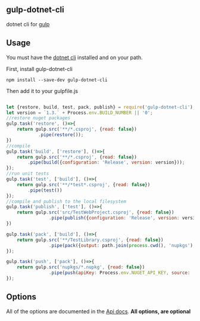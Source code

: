 ## gulp-dotnet-cli

dotnet cli for [gulp](https://github.com/gulpjs/gulp) 

## Usage

You must have the [dotnet cli](http://dot.net) installed and on your path.

First, install gulp-dotnet-cli 

`npm install --save-dev gulp-dotnet-cli`

Then add it to your gulpfile.js

```javascript

let {restore, build, test, pack, publish} = require('gulp-dotnet-cli');
let version = `1.3.` + Process.env.BUILD_NUMBER || '0';
//restore nuget packages
gulp.task('restore', ()=>{
    return gulp.src('**/*.csproj', {read: false})
            .pipe(restore());
})
//compile
gulp.task('build', ['restore'], ()=>{
    return gulp.src('**/*.csproj', {read: false})
        .pipe(build({configuration: 'Release', version: version}));
});
//run unit tests
gulp.task('test', ['build'], ()=>{
    return gulp.src('**/*test*.csproj', {read: false})
        .pipe(test())
});
//compile and publish to the local filesystem
gulp.task('publish', ['test'], ()=>{
    return gulp.src('src/TestWebProject.csproj', {read: false})
                .pipe(publish({configuration: 'Release', version: version}));
})

gulp.task('pack', ['build'], ()=>{
    return gulp.src('**/TestLibrary.csproj', {read: false})
                .pipe(pack({output: path.join(process.cwd(), 'nupkgs'), version: version}));
});

gulp.task('push', ['pack'], ()=>{
    return gulp.src('nupkgs/*.nupkg', {read: false})
                .pipe(push(apiKey: Process.env.NUGET_API_KEY, source: 'https://myget.org/f/myfeedurl'));
});

```

## Options

All of the options are documented in the [Api docs](docs/index.md). **All options, are optional**